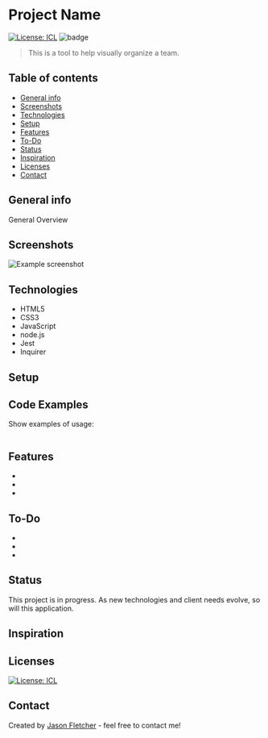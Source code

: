 # Project Name
[![License: ICL](https://img.shields.io/badge/License-ISC-blue.svg)](https://opensource.org/licenses/ISC)  ![badge](https://img.shields.io/badge/Created_With-LOVE-pink.svg)

> This is a tool to help visually organize a team.

## Table of contents
* [General info](#general-info)
* [Screenshots](#screenshots)
* [Technologies](#technologies)
* [Setup](#setup)
* [Features](#features)
* [To-Do](#to-do)
* [Status](#status)
* [Inspiration](#inspiration)
* [Licenses](#licenses)
* [Contact](#contact)

## General info
General Overview

## Screenshots
![Example screenshot](./img/screenshot.png)

## Technologies
* HTML5
* CSS3
* JavaScript
* node.js
* Jest
* Inquirer

## Setup


## Code Examples
Show examples of usage:
```

```

## Features
* 
* 
* 

## To-Do
* 
* 
*   



## Status
This project is in progress.  As new technologies and client needs evolve, so will this application.

## Inspiration


## Licenses
[![License: ICL](https://img.shields.io/badge/License-ISC-blue.svg)](https://opensource.org/licenses/ISC)  

## Contact
Created by [Jason Fletcher](blueink38@yahoo.com) - feel free to contact me!